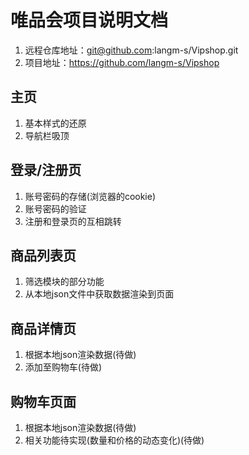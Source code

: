 # 唯品会项目说明文档
1. 远程仓库地址：git@github.com:langm-s/Vipshop.git
2. 项目地址：https://github.com/langm-s/Vipshop
## 主页
1. 基本样式的还原
2. 导航栏吸顶
## 登录/注册页
1. 账号密码的存储(浏览器的cookie)
2. 账号密码的验证
3. 注册和登录页的互相跳转
## 商品列表页
1. 筛选模块的部分功能
2. 从本地json文件中获取数据渲染到页面
## 商品详情页
1. 根据本地json渲染数据(待做)
2. 添加至购物车(待做)
## 购物车页面
1. 根据本地json渲染数据(待做)
2. 相关功能待实现(数量和价格的动态变化)(待做)